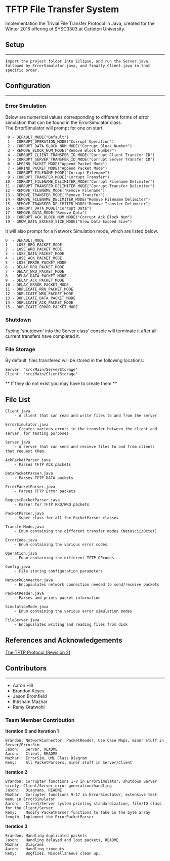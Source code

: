 # TFTP File Transfer System

Implementation the Trivial File Transfer Protocol in Java, created for the Winter 2016 offering of SYSC3303 at Carleton University.

## Setup
------

```
Import the project folder into Eclipse, and run the Server.java, followed by ErrorSimulator.java, and finally Client.java in that specific order.
```

## Configuration
------

### Error Simulation


Below are numerical values corresponding to different forms of error simulation that can be found in the ErrorSimulator class.  
The ErrorSimulator will prompt for one on start.

```
 0 - DEFAULT_MODE("Default")  
 1 - CORRUPT_OPERATION_MODE("Corrupt Operation")  
 2 - CORRUPT_DATA_BLOCK_NUM_MODE("Corrupt Block Number")  
 3 - REMOVE_BLOCK_NUM_MODE("Remove Block Number")  
 4 - CORRUPT_CLIENT_TRANSFER_ID_MODE("Corrupt Client Transfer ID")  
 5 - CORRUPT_SERVER_TRANSFER_ID_MODE("Corrupt Server Transfer ID")   
 6 - APPEND_PACKET_MODE("Append Packet Mode")   
 7 - SHRINK_PACKET_MODE("Append Packet Mode")    
 8 - CORRUPT_FILENAME_MODE("Corrupt Filename")    
 9 - CORRUPT_TRANSFER_MODE("Corrupt Transfer")   
10 - CORRUPT_FILENAME_DELIMITER_MODE("Corrupt Filename Delimiter")    
11 - CORRUPT_TRANSFER_DELIMITER_MODE("Corrupt Transfer Delimiter")  
12 - REMOVE_FILENAME_MODE("Remove Filename")   
13 - REMOVE_TRANSFER_MODE("Remove Transfer")  
14 - REMOVE_FILENAME_DELIMITER_MODE("Remove Filename Delimiter")   
15 - REMOVE_TRANSFER_DELIMITER_MODE("Remove Transfer Delimiter")   
16 - CORRUPT_DATA_MODE("Corrupt Data")  
17 - REMOVE_DATA_MODE("Remove Data")  
18 - CORRUPT_ACK_BLOCK_NUM_MODE("Corrupt Ack Block Num")    
19 - GROW_DATA_EXCEED_SIZE_MODE("Grow Data Exceed Size")
```

It will also prompt for a Network Simulation mode, which are listed below.

```
0  - DEFAULT_MODE  
1  - LOSE_RRQ_PACKET_MODE  
2  - LOSE_WRQ_PACKET_MODE  
3  - LOSE_DATA_PACKET_MODE  
4  - LOSE_ACK_PACKET_MODE  
5  - LOSE_ERROR_PACKET_MODE  
6  - DELAY_RRQ_PACKET_MODE  
7  - DELAY_WRQ_PACKET_MODE  
8  - DELAY_DATA_PACKET_MODE  
9  - DELAY_ACK_PACKET_MODE  
10 - DELAY_ERROR_PACKET_MODE  
11 - DUPLICATE_RRQ_PACKET_MODE  
12 - DUPLICATE_WRQ_PACKET_MODE  
13 - DUPLICATE_DATA_PACKET_MODE  
14 - DUPLICATE_ACK_PACKET_MODE  
15 - DUPLICATE_ERROR_PACKET_MODE  
```

### Shutdown

Typing 'shutdown' into the Server class' console will terminate it after all current transfers have completed it.

### File Storage

By default, files transfered will be stored in the following locations:

```
Server: "src/Main/ServerStorage"
Client: "src/Main/ClientStorage"
```
** If they do not exist you may have to create them **

## File List

```
Client.java 
    - A client that can read and write files to and from the server.

ErrorSimulator.java 
    - Creates various errors in the transfer between the client and server, for testing purposes

Server.java 
    - A server that can send and recieve files to and from clients that request them.

AckPacketParser.java 
    - Parses TFTP ACK packets  

DataPacketParser.java 
    - Parses TFTP DATA packets  

ErrorPacketParser.java 
    - Parses TFTP Error packets  

RequestPacketParser.java 
    - Parser for TFTP RRQ/WRQ packets  

PacketParser.java 
    - Super class for all the PacketParser classes

TransferMode.java 
    - Enum containing the different transfer modes (Netascii/Octet)  

ErrorCode.java 
    - Enum containing the various error codes  

Operation.java  
    - Enum containing the different TFTP OPcodes  

Config.java 
    - File storing configuration parameters

NetworkConnector.java 
    - Encapsulates network connection needed to send/receive packets  

PacketReader.java 
    - Parses and prints packet information

SimulationMode.java 
    - Enum containing the various error simulation modes  

FileServer.java 
    - Encapuslates writing and reading files from disk
```

## References and Acknowledgements

[The TFTP Protocol (Revision 2)](https://tools.ietf.org/html/rfc1350)

## Contributors
------


* Aaron Hill
* Brandon Keyes
* Jason Bromfield
* Ihtisham Mazhar
* Remy Gratwohl

### Team Member Contribution


**Iteration 0 and Iteration 1**
```
Brandon: NetworkConnector, PacketReader, Use Case Maps, minor stuff in Server/ErrorSim
Jason:   Server, README
Aaron:   Client, README
Mazhar:  ErrorSim, UML Class Diagram
Remy:    All PacketParsers, minor stuff in Server/Client
```

**Iteration 2**
```
Brandon: Corrupter functions 1-8 in ErrorSimulator, shutdown Server nicely, Client/Server error generation/handling
Jason:   Diagrams, README
Mazhar:  Corrupter functions 9-17 in ErrorSimulator, extensive test menu in ErrorSimulator
Aaron:   Client/Server system printing standardization, file/IO class for the Client/Server
Remy:    Modify PacketParser functions to take in the byte array length, Implement the ErrorPacketParser
```

**Iteration 3**
```
Brandon: Handling duplicated packets
Jason:   Handling delayed and lost packets, README
Mazhar:  Diagrams
Aaron:   Handling timeouts
Remy:    Bugfixes, Miscellaneous clean up. 
```

